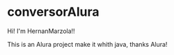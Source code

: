 # conversorAlura

Hi! I'm HernanMarzola!!

This is an Alura project make it whith java, thanks Alura!
